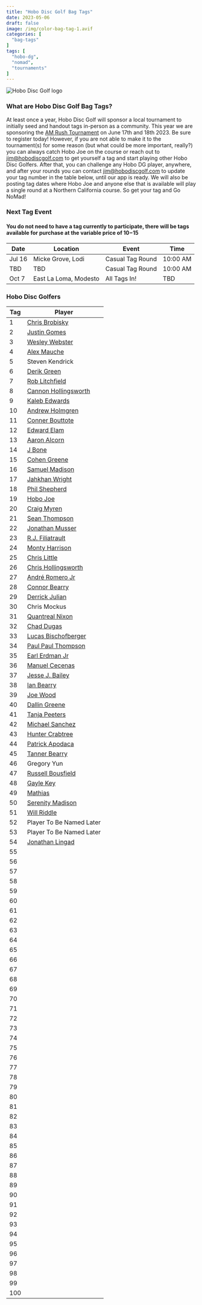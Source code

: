 ```yaml
---
title: "Hobo Disc Golf Bag Tags"
date: 2023-05-06
draft: false
image: /img/color-bag-tag-1.avif
categories: [
  "bag-tags"
]
tags: [
  "hobo-dg",
  "nomad",
  "tournaments"
]
---
```

![Hobo Disc Golf logo](/img/color-bag-tag-front-back.avif)

### What are Hobo Disc Golf Bag Tags?
At least once a year, Hobo Disc Golf will sponsor a local tournament to initially seed and handout tags in-person as a community. This year we are sponsoring the [AM Rush Tournament](https://www.discgolfscene.com/tournaments/The_Am_Rush_2023) on June 17th and 18th 2023. Be sure to register today! However, if you are not able to make it to the tournament(s) for some reason (but what could be more important, really?) you can always catch Hobo Joe on the course or reach out to jim@hobodiscgolf.com to get yourself a tag and start playing other Hobo Disc Golfers. After that, you can challenge any Hobo DG player, anywhere, and after your rounds you can contact jim@hobodiscgolf.com to update your tag number in the table below, until our app is ready. We will also be posting tag dates where Hobo Joe and anyone else that is available will play a single round at a Northern California course. So get your tag and Go NoMad!

### Next Tag Event
#### You do not need to have a tag currently to participate, there will be tags available for purchase at the variable price of $10-$15
| Date | Location | Event | Time |
| ---- | -------- | ---------- | ---- |
| Jul 16 | Micke Grove, Lodi | Casual Tag Round | 10:00 AM |
| TBD | TBD | Casual Tag Round | 10:00 AM |
| Oct 7 | East La Loma, Modesto | All Tags In! | TBD |

### Hobo Disc Golfers
| Tag | Player |
| --- | ------ |
| 1 | [Chris Brobisky](https://www.pdga.com/player/171844) |
| 2 | [Justin Gomes](https://www.pdga.com/player/174834) |
| 3 | [Wesley Webster](https://www.pdga.com/player/130459) |
| 4 | [Alex Mauche](https://www.pdga.com/player/167576) |
| 5 | Steven Kendrick |
| 6 | [Derik Green](https://www.pdga.com/player/39783) |
| 7 | [Rob Litchfield](https://www.pdga.com/player/156368) |
| 8 | [Cannon Hollingsworth](https://www.pdga.com/player/161230) |
| 9 | [Kaleb Edwards](https://www.pdga.com/player/250973) |
| 10 | [Andrew Holmgren](https://www.pdga.com/player/174667) |
| 11 | [Conner Bouttote](https://www.pdga.com/player/182845) |
| 12 | [Edward Elam](https://www.pdga.com/player/191746) |
| 13 | [Aaron Alcorn](https://www.pdga.com/player/250930) |
| 14 | [J Bone](https://www.pdga.com/player/21326) |
| 15 | [Cohen Greene](https://www.pdga.com/player/146085) |
| 16 | [Samuel Madison](https://www.pdga.com/player/153044) |
| 17 | [Jahkhan Wright](https://www.pdga.com/player/161818) |
| 18 | [Phil Shepherd](https://www.pdga.com/player/181849) |
| 19 | [Hobo Joe](https://www.pdga.com/player/117044) |
| 20 | [Craig Myren](https://www.pdga.com/player/26280) |
| 21 | [Sean Thompson](https://www.pdga.com/player/120547) |
| 22 | [Jonathan Musser](https://www.pdga.com/player/150383) |
| 23 | [R.J. Filiatrault](https://www.pdga.com/player/193586) |
| 24 | [Monty Harrison](https://www.pdga.com/player/20322) |
| 25 | [Chris Little](https://www.pdga.com/player/160018) |
| 26 | [Chris Hollingsworth](https://www.pdga.com/player/161232) |
| 27 | [André Romero Jr](https://www.pdga.com/player/186758) |
| 28 | [Connor Bearry](https://www.pdga.com/player/146086) |
| 29 | [Derrick Julian](https://www.pdga.com/player/174108) |
| 30 | Chris Mockus |
| 31 | [Quantreal Nixon](https://www.pdga.com/player/12169) |
| 32 | [Chad Dugas](https://www.pdga.com/player/58564) |
| 33 | [Lucas Bischofberger](https://www.pdga.com/player/190996) |
| 34 | [Paul Paul Thompson](https://www.pdga.com/player/193119) |
| 35 | [Earl Erdman Jr](https://www.pdga.com/player/240275) |
| 36 | [Manuel Cecenas](https://www.pdga.com/player/236177) |
| 37 | [Jesse J. Bailey](https://www.pdga.com/player/237694) |
| 38 | [Ian Bearry](https://www.pdga.com/player/27483) |
| 39 | [Joe Wood](https://www.pdga.com/player/241723) |
| 40 | [Dallin Greene](https://www.pdga.com/player/152801) |
| 41 | [Tanja Peeters](https://www.pdga.com/player/101499) |
| 42 | [Michael Sanchez](https://www.pdga.com/player/243332) |
| 43 | [Hunter Crabtree](https://www.pdga.com/player/262711) |
| 44 | [Patrick Apodaca](https://www.pdga.com/player/260084) |
| 45 | [Tanner Bearry](https://www.pdga.com/player/239037) |
| 46 | Gregory Yun |
| 47 | [Russell Bousfield](https://www.pdga.com/player/243223) |
| 48 | [Gayle Key](https://www.pdga.com/player/17904) |
| 49 | [Mathias](https://www.pdga.com/player/24180) |
| 50 | [Serenity Madison](https://www.pdga.com/player/26720) |
| 51 | [Will Riddle](https://www.pdga.com/player/144923) |
| 52 | Player To Be Named Later |
| 53 | Player To Be Named Later |
| 54 | [Jonathan Lingad](https://www.pdga.com/player/200082) |
| 55 | []() |
| 56 | []() |
| 57 | []() |
| 58 | []() |
| 59 | []() |
| 60 | []() |
| 61 | []() |
| 62 | []() |
| 63 | []() |
| 64 | []() |
| 65 | []() |
| 66 | []() |
| 67 | []() |
| 68 | []() |
| 69 | []() |
| 70 | []() |
| 71 | []() |
| 72 | []() |
| 73 | []() |
| 74 | []() |
| 75 | []() |
| 76 | []() |
| 77 | []() |
| 78 | []() |
| 79 | []() |
| 80 | []() |
| 81 | []() |
| 82 | []() |
| 83 | []() |
| 84 | []() |
| 85 | []() |
| 86 | []() |
| 87 | []() |
| 88 | []() |
| 89 | []() |
| 90 | []() |
| 91 | []() |
| 92 | []() |
| 93 | []() |
| 94 | []() |
| 95 | []() |
| 96 | []() |
| 97 | []() |
| 98 | []() |
| 99 | []() |
| 100 | []() |
